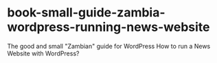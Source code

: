 # book-small-guide-zambia-wordpress-running-news-website
The good and small "Zambian" guide for WordPress How to run a News Website with WordPress?
